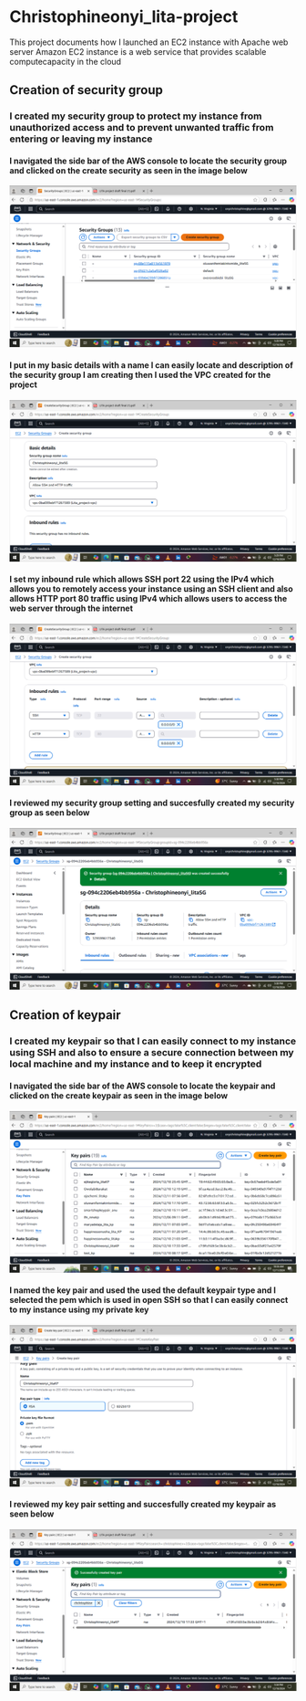 # Christophineonyi_lita-project
This project documents how I launched an EC2 instance with Apache web server
Amazon EC2 instance is a web service that provides scalable computecapacity in the cloud
## Creation of security group
### I created my security group to protect my instance from unauthorized access and to prevent unwanted traffic from entering or leaving my instance
#### I navigated the side bar of the AWS console to locate the security group and clicked on the create security as seen in the image below
![security bar](/CreatingSG_1.png)
#### I put in my basic details with a name I can easily locate and description of the security group I am creating then I used the VPC created for the project 
![basic details](/CreatingSG_2.png)
#### I set my inbound rule which allows SSH port 22 using the IPv4 which allows you to remotely access your instance using an SSH client and also allows HTTP port 80 traffic using IPv4 which allows users to access the web server through the internet
![inbound rule](/CreatingSG_3.png)
#### I reviewed my security group setting and succesfully created my security group as seen below
![security group](/CreatingSG_4.png)
## Creation of keypair
### I created my keypair so that I can easily connect to my instance using SSH and also to ensure a secure connection between my local machine and my instance and to keep it encrypted
#### I navigated the side bar of the AWS console to locate the keypair and clicked on the create keypair as seen in the image below
![creatingkeypair](/CreatingKP_1.png)
#### I named the key pair and used the used the default keypair type and I selected the pem which is used in open SSH so that I can easily connect to my instance using my private key 
![creatingkeypair](/CreatingKP_2.png)
#### I reviewed my key pair setting and succesfully created my keypair as seen below
![creatingkeypair](/CreatingKP_3.png)
